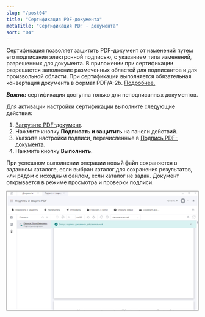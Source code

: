 ```yaml
---
slug: "/post04"
title: "Сертификация PDF-документа"
metaTitle: "Сертификация PDF - документа"
sort: "04"
---
```


Сертификация позволяет защитить PDF-документ от изменений путем его подписания электронной подписью, с указанием типа изменений, разрешенных для документа. В приложении при сертификации разрешается заполнение размеченных областей для подписантов и для произвольной области.
При сертификации выполняется обязательная конвертация документа в формат PDF/A-2b. [Подробнее.](./05-convert-file.md)

***Важно:*** сертификация доступна только для неподписанных документов. 

Для активации настройки сертификации выполните следующие действия:

1. [Загрузите PDF-документ](./01-load-file.md).
2. Нажмите кнопку **Подписать и защитить** на панели действий.
3. Укажите настройки подписи, перечисленные в [Подпись PDF-документа](./03-sign-file.md).
4. Нажмите кнопку **Выполнить**.

При успешном выполнении операции новый файл сохраняется в заданном каталоге, если выбран каталог для сохранения результатов, или рядом с исходным файлом, если каталог не задан. Документ открывается в режиме просмотра и проверки подписи.

![Подпись PDF](./images/pdf_sign.png "Подпись PDF")